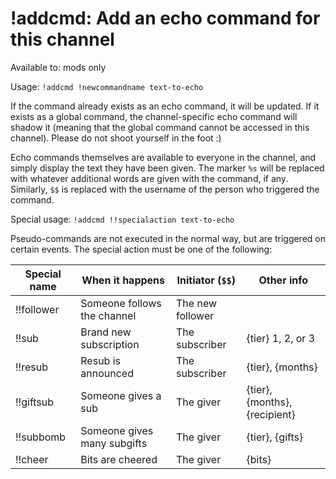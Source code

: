 # !addcmd: Add an echo command for this channel

Available to: mods only

Usage: `!addcmd !newcommandname text-to-echo`

If the command already exists as an echo command, it will be updated. If it
exists as a global command, the channel-specific echo command will shadow it
(meaning that the global command cannot be accessed in this channel). Please
do not shoot yourself in the foot :)

Echo commands themselves are available to everyone in the channel, and simply
display the text they have been given. The marker `%s` will be replaced with
whatever additional words are given with the command, if any. Similarly, `$$`
is replaced with the username of the person who triggered the command.

Special usage: `!addcmd !!specialaction text-to-echo`

Pseudo-commands are not executed in the normal way, but are triggered on
certain events. The special action must be one of the following:

Special name | When it happens             | Initiator (`$$`) | Other info
-------------|-----------------------------|------------------|-------------
!!follower   | Someone follows the channel | The new follower |
!!sub        | Brand new subscription      | The subscriber   | {tier} 1, 2, or 3
!!resub      | Resub is announced          | The subscriber   | {tier}, {months}
!!giftsub    | Someone gives a sub         | The giver        | {tier}, {months}, {recipient}
!!subbomb    | Someone gives many subgifts | The giver        | {tier}, {gifts}
!!cheer      | Bits are cheered            | The giver        | {bits}

